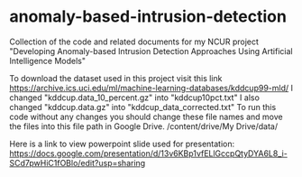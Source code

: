 # anomaly-based-intrusion-detection
Collection of the code and related documents for my NCUR project "Developing Anomaly-based Intrusion Detection Approaches Using Artificial Intelligence Models"

To download the dataset used in this project visit this link https://archive.ics.uci.edu/ml/machine-learning-databases/kddcup99-mld/
I changed "kddcup.data_10_percent.gz" into "kddcup10pct.txt"
I also changed "kddcup.data.gz" into "kddcup_data_corrected.txt"
To run this code without any changes you should change these file names and move the files into this file path in Google Drive.
/content/drive/My Drive/data/

Here is a link to view powerpoint slide used for presentation: https://docs.google.com/presentation/d/13v6KBp1vfELlGccpQtyDYA6L8_i-SCd7pwHiC1fOBlo/edit?usp=sharing
